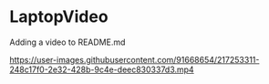 # LaptopVideo
Adding a video to README.md

https://user-images.githubusercontent.com/91668654/217253311-248c17f0-2e32-428b-9c4e-deec830337d3.mp4
